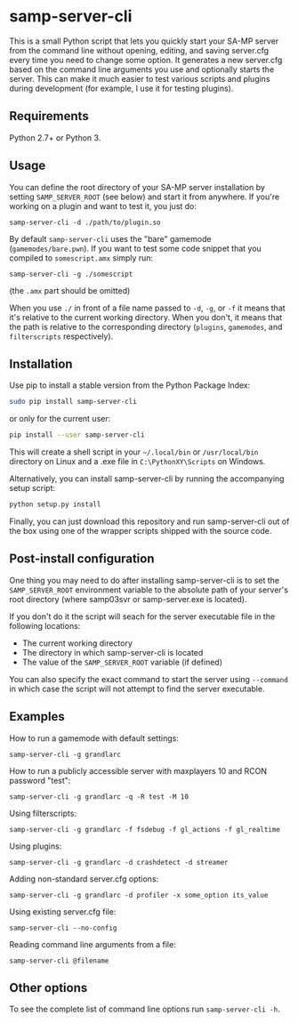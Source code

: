 
samp-server-cli
===============

This is a small Python script that lets you quickly start your SA-MP server 
from the command line without opening, editing, and saving server.cfg every
time you need to change some option. It generates a new server.cfg based on 
the command line arguments you use and optionally starts the server. This can
make it much easier to test various scripts and plugins during development 
(for example, I use it for testing plugins).

Requirements
------------

Python 2.7+ or Python 3.

Usage
-----

You can define the root directory of your SA-MP server installation by 
setting `SAMP_SERVER_ROOT` (see below) and start it from anywhere. If you're
working on a plugin and want to test it, you just do:

```
samp-server-cli -d ./path/to/plugin.so
```

By default `samp-server-cli` uses the "bare" gamemode (`gamemodes/bare.pwn`).
If you want to test some code snippet that you compiled to `somescript.amx`
simply run:

```
samp-server-cli -g ./somescript
```

(the `.amx` part should be omitted)

When you use `./` in front of a file name passed to `-d`, `-g`, or `-f` it
means that it's relative to the current working directory. When you don't,
it means that the path is relative to the corresponding directory (`plugins`,
`gamemodes`, and `filterscripts` respectively).

Installation
------------

Use pip to install a stable version from the Python Package Index:

```sh
sudo pip install samp-server-cli
```

or only for the current user:

```sh
pip install --user samp-server-cli
```

This will create a shell script in your `~/.local/bin` or `/usr/local/bin`
directory on Linux and a .exe file in `C:\PythonXY\Scripts` on Windows.

Alternatively, you can install samp-server-cli by running the accompanying
setup script:

```sh
python setup.py install
```

Finally, you can just download this repository and run samp-server-cli out
of the box using one of the wrapper scripts shipped with the source code.

Post-install configuration
--------------------------

One thing you may need to do after installing samp-server-cli is to set
the `SAMP_SERVER_ROOT` environment variable to the absolute path of your
server's root directory (where samp03svr or samp-server.exe is located).

If you don't do it the script will seach for the server executable file 
in the following locations:

* The current working directory
* The directory in which samp-server-cli is located
* The value of the `SAMP_SERVER_ROOT` variable (if defined)

You can also specify the exact command to start the server using 
`--command` in which case the script will not attempt to find the server
executable.

Examples
--------

How to run a gamemode with default settings:

```
samp-server-cli -g grandlarc
```

How to run a publicly accessible server with maxplayers 10 and RCON
password "test":

```
samp-server-cli -g grandlarc -q -R test -M 10
```

Using filterscripts:

```
samp-server-cli -g grandlarc -f fsdebug -f gl_actions -f gl_realtime
```

Using plugins:

```
samp-server-cli -g grandlarc -d crashdetect -d streamer
```

Adding non-standard server.cfg options:

```
samp-server-cli -g grandlarc -d profiler -x some_option its_value
```

Using existing server.cfg file:

```
samp-server-cli --no-config
```

Reading command line arguments from a file:

```
samp-server-cli @filename
```

Other options
-------------

To see the complete list of command line options run `samp-server-cli -h`.
